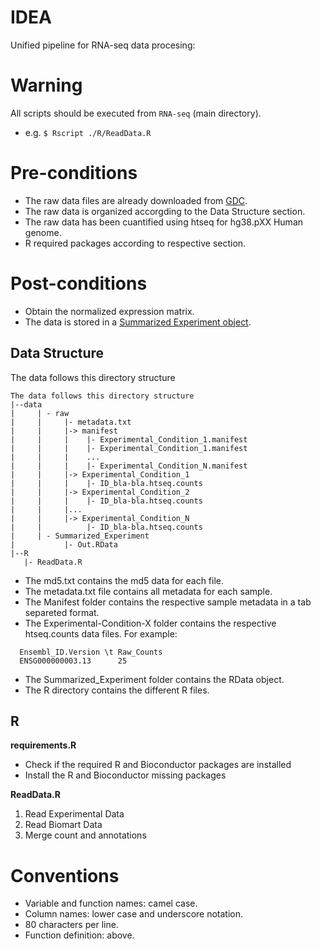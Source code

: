 # IDEA
Unified pipeline for RNA-seq data procesing:

# Warning
All scripts should be executed from `RNA-seq` (main directory).
  - e.g. `$ Rscript ./R/ReadData.R` 

# Pre-conditions
- The raw data files are already downloaded from [GDC](https://gdc.cancer.gov).
- The raw data is organized accorgding to the Data Structure section.
- The raw data has been cuantified using htseq for hg38.pXX Human genome. 
- R required packages according to respective section.

# Post-conditions
- Obtain the normalized expression matrix.
- The data is stored in a [Summarized Experiment object](https://bioconductor.org/packages/release/bioc/vignettes/SummarizedExperiment/inst/doc/SummarizedExperiment.html).

## Data Structure

The data follows this directory structure

```
The data follows this directory structure
|--data
|     | - raw
|     |     |- metadata.txt
|     |     |-> manifest
|     |     |    |- Experimental_Condition_1.manifest
|     |     |    |- Experimental_Condition_1.manifest
|     |     |    ...
|     |     |    |- Experimental_Condition_N.manifest
|     |     |-> Experimental_Condition_1
|     |     |    |- ID_bla-bla.htseq.counts
|     |     |-> Experimental_Condition_2
|     |     |    |- ID_bla-bla.htseq.counts
|     |     |...
|     |     |-> Experimental_Condition_N
|     |          |- ID_bla-bla.htseq.counts
|     | - Summarized_Experiment                  
|           |- Out.RData
|--R
   |- ReadData.R
```

- The md5.txt contains the md5 data for each file.
- The metadata.txt file contains all metadata for each sample.
- The Manifest folder contains the respective sample metadata in a tab separeted format.
- The Experimental-Condition-X folder contains the respective htseq.counts data files. For example:
``` 
  Ensembl_ID.Version \t Raw_Counts
  ENSG000000003.13      25
```
- The Summarized_Experiment folder contains the RData object.
- The R directory contains the different R files.

## R

__requirements.R__
- Check if the required R and Bioconductor packages are installed
- Install the R and Bioconductor missing packages

__ReadData.R__
1. Read Experimental Data
3. Read Biomart Data
4. Merge count and annotations

# Conventions

 - Variable and function names: camel case.
 - Column names: lower case and underscore notation.
 - 80 characters per line.
 - Function definition: above. 


         
